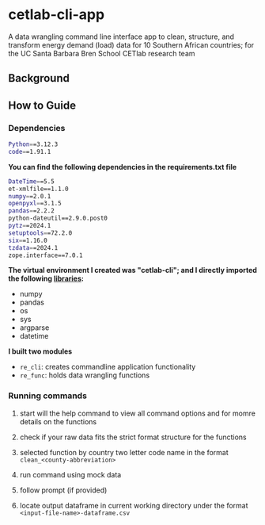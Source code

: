 # cetlab-cli-app

A data wrangling command line interface app to clean, structure, and transform energy demand (load) data for 10 Southern African countries; for the UC Santa Barbara Bren School CETlab research team

## Background

## How to Guide

### Dependencies

```bash
Python==3.12.3
code==1.91.1
```

**You can find the following dependencies in the requirements.txt file**

```bash
DateTime==5.5
et-xmlfile==1.1.0
numpy==2.0.1
openpyxl==3.1.5
pandas==2.2.2
python-dateutil==2.9.0.post0
pytz==2024.1
setuptools==72.2.0
six==1.16.0
tzdata==2024.1
zope.interface==7.0.1
```

**The virtual environment I created was "cetlab-cli"; and I directly imported the following <u>libraries</u>:**

- numpy
- pandas
- os
- sys
- argparse
- datetime

**I built two modules**

- `re_cli`: creates commandline application functionality
- `re_func`: holds data wrangling functions

### Running commands

1. start will the help command to view all command options and for momre details on the functions


2. check if your raw data fits the strict format structure for the functions
3. selected function by country two letter code name in the format `clean_<county-abbreviation>`
4. run command using mock data
5. follow prompt (if provided)
6. locate output dataframe in current working directory under the format `<input-file-name>-dataframe.csv`